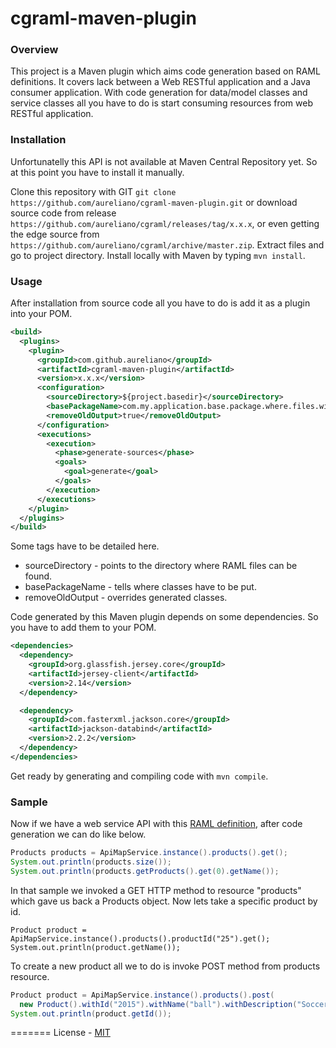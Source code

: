 cgraml-maven-plugin
=========

### Overview
This project is a Maven plugin which aims code generation based on RAML definitions. It covers lack between a Web RESTful application and a Java consumer application. With code generation for data/model classes and service classes all you have to do is start consuming resources from web RESTful application.

### Installation
Unfortunatelly this API is not available at Maven Central Repository yet. So at this point you have to install it manually.

Clone this repository with GIT `git clone https://github.com/aureliano/cgraml-maven-plugin.git` or download source code from release `https://github.com/aureliano/cgraml/releases/tag/x.x.x`, or even getting the edge source from `https://github.com/aureliano/cgraml/archive/master.zip`. Extract files and go to project directory. Install locally with Maven by typing `mvn install`.

### Usage

After installation from source code all you have to do is add it as a plugin into your POM.
```xml
<build>
  <plugins>
    <plugin>
      <groupId>com.github.aureliano</groupId>
      <artifactId>cgraml-maven-plugin</artifactId>
      <version>x.x.x</version>
      <configuration>
        <sourceDirectory>${project.basedir}</sourceDirectory>
        <basePackageName>com.my.application.base.package.where.files.will.be.generated</basePackageName>
        <removeOldOutput>true</removeOldOutput>
      </configuration>
      <executions>
        <execution>
          <phase>generate-sources</phase>
          <goals>
            <goal>generate</goal>
          </goals>
        </execution>
      </executions>
    </plugin>
  </plugins>
</build>
```
Some tags have to be detailed here.
* sourceDirectory - points to the directory where RAML files can be found.
* basePackageName - tells where classes have to be put.
* removeOldOutput - overrides generated classes.

Code generated by this Maven plugin depends on some dependencies. So you have to add them to your POM.
```xml
<dependencies>
  <dependency>
    <groupId>org.glassfish.jersey.core</groupId>
    <artifactId>jersey-client</artifactId>
    <version>2.14</version>
  </dependency>

  <dependency>
    <groupId>com.fasterxml.jackson.core</groupId>
    <artifactId>jackson-databind</artifactId>
    <version>2.2.2</version>
  </dependency>
</dependencies>
```
Get ready by generating and compiling code with `mvn compile`.

### Sample
Now if we have a web service API with this [RAML definition](https://raw.githubusercontent.com/mulesoft/raml-jaxrs-codegen/master/jersey-example/src/main/resources/raml/sales-enablement-api.raml), after code generation we can do like below.
```java
Products products = ApiMapService.instance().products().get();
System.out.println(products.size());
System.out.println(products.getProducts().get(0).getName());
```
In that sample we invoked a GET HTTP method to resource "products" which gave us back a Products object. Now lets take a specific product by id.
```
Product product = ApiMapService.instance().products().productId("25").get();
System.out.println(product.getName());
```
To create a new product all we to do is invoke POST method from products resource.
```java
Product product = ApiMapService.instance().products().post(
  new Product().withId("2015").withName("ball").withDescription("Soccer ball").withRegion("BR"));
System.out.println(product.getId());
```

=======
License - [MIT](https://github.com/aureliano/ignoratio/blob/master/LICENSE)
